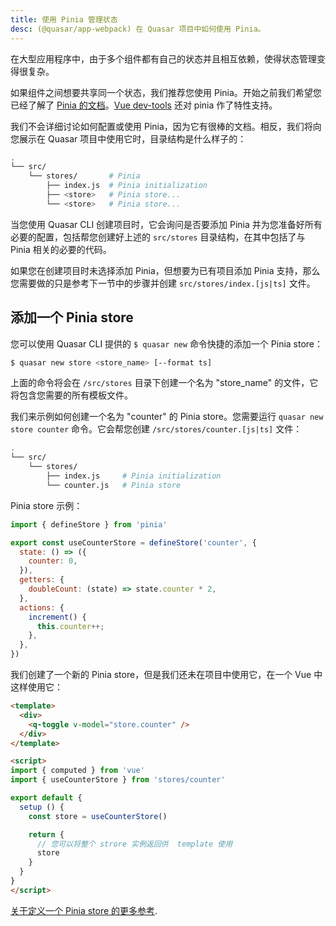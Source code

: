 ```yaml
---
title: 使用 Pinia 管理状态
desc: (@quasar/app-webpack) 在 Quasar 项目中如何使用 Pinia。
---
```


在大型应用程序中，由于多个组件都有自己的状态并且相互依赖，使得状态管理变得很复杂。

如果组件之间想要共享同一个状态，我们推荐您使用 Pinia。开始之前我们希望您已经了解了 [Pinia 的文档](https://pinia.vuejs.org/)。[Vue dev-tools](https://github.com/vuejs/vue-devtools) 还对 pinia 作了特性支持。

我们不会详细讨论如何配置或使用 Pinia，因为它有很棒的文档。相反，我们将向您展示在 Quasar 项目中使用它时，目录结构是什么样子的：

```bash
.
└── src/
    └── stores/       # Pinia
        ├── index.js  # Pinia initialization
        ├── <store>   # Pinia store...
        └── <store>   # Pinia store...
```

当您使用 Quasar CLI 创建项目时，它会询问是否要添加 Pinia 并为您准备好所有必要的配置，包括帮您创建好上述的 `src/stores` 目录结构，在其中包括了与 Pinia 相关的必要的代码。

如果您在创建项目时未选择添加 Pinia，但想要为已有项目添加 Pinia 支持，那么您需要做的只是参考下一节中的步骤并创建 `src/stores/index.[js|ts]` 文件。

## 添加一个 Pinia store
您可以使用 Quasar CLI 提供的 `$ quasar new` 命令快捷的添加一个 Pinia store：

```bash
$ quasar new store <store_name> [--format ts]
```

上面的命令将会在 `/src/stores` 目录下创建一个名为  "store_name" 的文件，它将包含您需要的所有模板文件。

我们来示例如何创建一个名为 "counter" 的 Pinia store。您需要运行 `quasar new store counter` 命令。它会帮您创建 `/src/stores/counter.[js|ts]` 文件：

```bash
.
└── src/
    └── stores/
        ├── index.js     # Pinia initialization
        └── counter.js   # Pinia store
```

Pinia store 示例：

```js
import { defineStore } from 'pinia'

export const useCounterStore = defineStore('counter', {
  state: () => ({
    counter: 0,
  }),
  getters: {
    doubleCount: (state) => state.counter * 2,
  },
  actions: {
    increment() {
      this.counter++;
    },
  },
})
```

我们创建了一个新的 Pinia store，但是我们还未在项目中使用它，在一个 Vue 中这样使用它：

```html
<template>
  <div>
    <q-toggle v-model="store.counter" />
  </div>
</template>

<script>
import { computed } from 'vue'
import { useCounterStore } from 'stores/counter'

export default {
  setup () {
    const store = useCounterStore()

    return {
      // 您可以将整个 strore 实例返回供  template 使用
      store
    }
  }
}
</script>
```

[关于定义一个 Pinia store 的更多参考](https://pinia.vuejs.org/core-concepts/).
